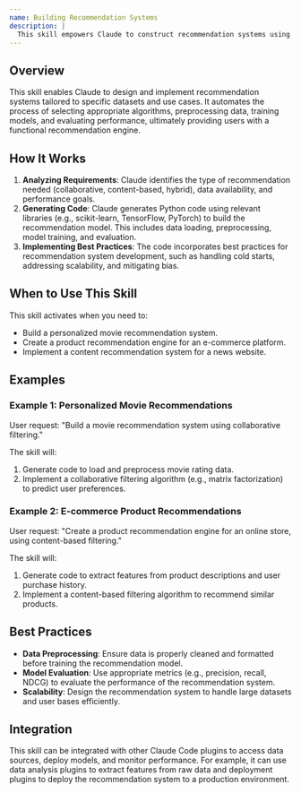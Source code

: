 ```yaml
---
name: Building Recommendation Systems
description: |
  This skill empowers Claude to construct recommendation systems using collaborative filtering, content-based filtering, or hybrid approaches. It analyzes user preferences, item features, and interaction data to generate personalized recommendations. Use this skill when the user requests to build a recommendation engine, needs help with collaborative filtering, wants to implement content-based filtering, or seeks to rank items based on relevance for a specific user or group of users. It is triggered by requests involving "recommendations", "collaborative filtering", "content-based filtering", "ranking items", or "building a recommender".
---
```


## Overview

This skill enables Claude to design and implement recommendation systems tailored to specific datasets and use cases. It automates the process of selecting appropriate algorithms, preprocessing data, training models, and evaluating performance, ultimately providing users with a functional recommendation engine.

## How It Works

1. **Analyzing Requirements**: Claude identifies the type of recommendation needed (collaborative, content-based, hybrid), data availability, and performance goals.
2. **Generating Code**: Claude generates Python code using relevant libraries (e.g., scikit-learn, TensorFlow, PyTorch) to build the recommendation model. This includes data loading, preprocessing, model training, and evaluation.
3. **Implementing Best Practices**: The code incorporates best practices for recommendation system development, such as handling cold starts, addressing scalability, and mitigating bias.

## When to Use This Skill

This skill activates when you need to:
- Build a personalized movie recommendation system.
- Create a product recommendation engine for an e-commerce platform.
- Implement a content recommendation system for a news website.

## Examples

### Example 1: Personalized Movie Recommendations

User request: "Build a movie recommendation system using collaborative filtering."

The skill will:
1. Generate code to load and preprocess movie rating data.
2. Implement a collaborative filtering algorithm (e.g., matrix factorization) to predict user preferences.

### Example 2: E-commerce Product Recommendations

User request: "Create a product recommendation engine for an online store, using content-based filtering."

The skill will:
1. Generate code to extract features from product descriptions and user purchase history.
2. Implement a content-based filtering algorithm to recommend similar products.

## Best Practices

- **Data Preprocessing**: Ensure data is properly cleaned and formatted before training the recommendation model.
- **Model Evaluation**: Use appropriate metrics (e.g., precision, recall, NDCG) to evaluate the performance of the recommendation system.
- **Scalability**: Design the recommendation system to handle large datasets and user bases efficiently.

## Integration

This skill can be integrated with other Claude Code plugins to access data sources, deploy models, and monitor performance. For example, it can use data analysis plugins to extract features from raw data and deployment plugins to deploy the recommendation system to a production environment.
